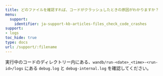 ```yaml
---
title: どのファイルを確認すれば、コードがクラッシュしたときの原因がわかりますか？
menu:
  support:
    identifier: ja-support-kb-articles-files_check_code_crashes
support:
- logs
toc_hide: true
type: docs
url: /support/:filename
---
```


実行中のコードのディレクトリー内にある、`wandb/run-<date>_<time>-<run-id>/logs` にある `debug.log` と `debug-internal.log` を確認してください。
